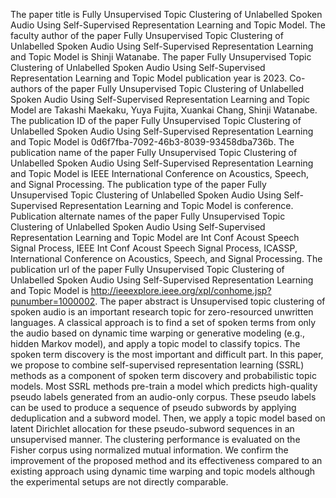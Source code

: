 The paper title is Fully Unsupervised Topic Clustering of Unlabelled Spoken Audio Using Self-Supervised Representation Learning and Topic Model.
The faculty author of the paper Fully Unsupervised Topic Clustering of Unlabelled Spoken Audio Using Self-Supervised Representation Learning and Topic Model is Shinji Watanabe.
The paper Fully Unsupervised Topic Clustering of Unlabelled Spoken Audio Using Self-Supervised Representation Learning and Topic Model publication year is 2023.
Co-authors of the paper Fully Unsupervised Topic Clustering of Unlabelled Spoken Audio Using Self-Supervised Representation Learning and Topic Model are Takashi Maekaku, Yuya Fujita, Xuankai Chang, Shinji Watanabe.
The publication ID of the paper Fully Unsupervised Topic Clustering of Unlabelled Spoken Audio Using Self-Supervised Representation Learning and Topic Model is 0d6f7fba-7092-46b3-8039-93458dba736b.
The publication name of the paper Fully Unsupervised Topic Clustering of Unlabelled Spoken Audio Using Self-Supervised Representation Learning and Topic Model is IEEE International Conference on Acoustics, Speech, and Signal Processing.
The publication type of the paper Fully Unsupervised Topic Clustering of Unlabelled Spoken Audio Using Self-Supervised Representation Learning and Topic Model is conference.
Publication alternate names of the paper Fully Unsupervised Topic Clustering of Unlabelled Spoken Audio Using Self-Supervised Representation Learning and Topic Model are Int Conf Acoust Speech Signal Process, IEEE Int Conf Acoust Speech Signal Process, ICASSP, International Conference on Acoustics, Speech, and Signal Processing.
The publication url of the paper Fully Unsupervised Topic Clustering of Unlabelled Spoken Audio Using Self-Supervised Representation Learning and Topic Model is http://ieeexplore.ieee.org/xpl/conhome.jsp?punumber=1000002.
The paper abstract is Unsupervised topic clustering of spoken audio is an important research topic for zero-resourced unwritten languages. A classical approach is to find a set of spoken terms from only the audio based on dynamic time warping or generative modeling (e.g., hidden Markov model), and apply a topic model to classify topics. The spoken term discovery is the most important and difficult part. In this paper, we propose to combine self-supervised representation learning (SSRL) methods as a component of spoken term discovery and probabilistic topic models. Most SSRL methods pre-train a model which predicts high-quality pseudo labels generated from an audio-only corpus. These pseudo labels can be used to produce a sequence of pseudo subwords by applying deduplication and a subword model. Then, we apply a topic model based on latent Dirichlet allocation for these pseudo-subword sequences in an unsupervised manner. The clustering performance is evaluated on the Fisher corpus using normalized mutual information. We confirm the improvement of the proposed method and its effectiveness compared to an existing approach using dynamic time warping and topic models although the experimental setups are not directly comparable.
